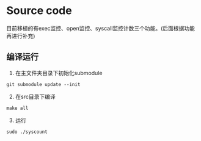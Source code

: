 # Source code

目前移植的有exec监控、open监控、syscall监控计数三个功能。(后面根据功能再进行补充)

## 编译运行
1. 在主文件夹目录下初始化submodule
```shell
git submodule update --init
```
2. 在src目录下编译
```shell
make all
```
3. 运行
```shell
sudo ./syscount
```